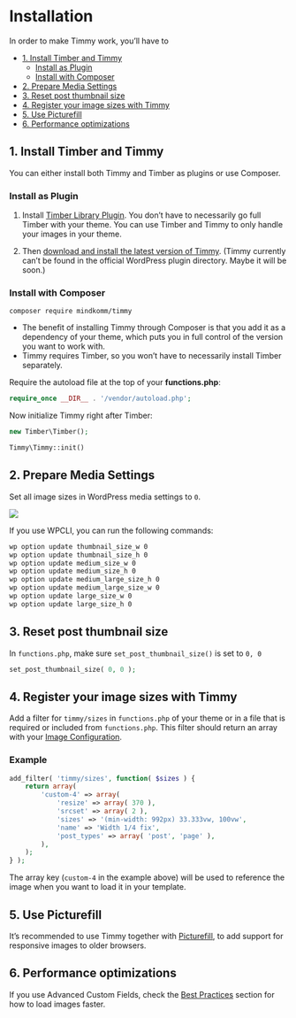 # Installation

In order to make Timmy work, you’ll have to

- [1. Install Timber and Timmy](#1-install-timber-and-timmy)
  - [Install as Plugin](#install-as-plugin)
  - [Install with Composer](#install-with-composer)
- [2. Prepare Media Settings](#2-prepare-media-settings)
- [3. Reset post thumbnail size](#3-reset-post-thumbnail-size)
- [4. Register your image sizes with Timmy](#4-register-your-image-sizes-with-timmy)
- [5. Use Picturefill](#5-use-picturefill)
- [6. Performance optimizations](#6-performance-optimizations)

## 1. Install Timber and Timmy

You can either install both Timmy and Timber as plugins or use Composer.

### Install as Plugin

1. Install [Timber Library Plugin](https://wordpress.org/plugins/timber-library/). You don’t have to necessarily go full Timber with your theme. You can use Timber and Timmy to only handle your images in your theme.

2. Then [download and install the latest version of Timmy](<https://github.com/MINDKomm/Timmy/releases/latest>). (Timmy currently can’t be found in the official WordPress plugin directory. Maybe it will be soon.)

### Install with Composer

```
composer require mindkomm/timmy
```

* The benefit of installing Timmy through Composer is that you add it as a dependency of your theme, which puts you in full control of the version you want to work with.
* Timmy requires Timber, so you won’t have to necessarily install Timber separately.

Require the autoload file at the top of your **functions.php**:

```php
require_once __DIR__ . '/vendor/autoload.php';
```

Now initialize Timmy right after Timber:

```php
new Timber\Timber();

Timmy\Timmy::init()
```

## 2. Prepare Media Settings

Set all image sizes in WordPress media settings to `0`.

![](https://cloud.githubusercontent.com/assets/2084481/24502221/2ce43aa0-154d-11e7-8cc0-b64abc65891a.png)

If you use WPCLI, you can run the following commands:

```sh
wp option update thumbnail_size_w 0
wp option update thumbnail_size_h 0
wp option update medium_size_w 0
wp option update medium_size_h 0
wp option update medium_large_size_h 0
wp option update medium_large_size_w 0
wp option update large_size_w 0
wp option update large_size_h 0
```

## 3. Reset post thumbnail size

In `functions.php`, make sure `set_post_thumbnail_size()` is set to `0, 0`

```php
set_post_thumbnail_size( 0, 0 );
```

## 4. Register your image sizes with Timmy

Add a filter for `timmy/sizes` in `functions.php` of your theme or in a file that is required or included from `functions.php`. This filter should return an array with your [Image Configuration](./image-configuration.md).

### Example

```php
add_filter( 'timmy/sizes', function( $sizes ) {
    return array(
        'custom-4' => array(
            'resize' => array( 370 ),
            'srcset' => array( 2 ),
            'sizes' => '(min-width: 992px) 33.333vw, 100vw',
            'name' => 'Width 1/4 fix',
            'post_types' => array( 'post', 'page' ),
        ),
    );
} );
```

The array key (`custom-4` in the example above) will be used to reference the image when you want to load it in your template.

## 5. Use Picturefill

It’s recommended to use Timmy together with [Picturefill](https://scottjehl.github.io/picturefill/), to add support for responsive images to older browsers.

## 6. Performance optimizations

If you use Advanced Custom Fields, check the [Best Practices](./best-practices.md) section for how to load images faster.
